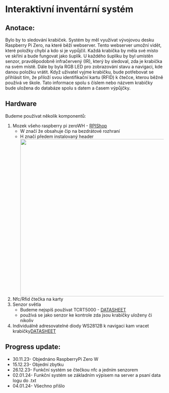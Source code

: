 # Interaktivní inventární systém
## Anotace:
Bylo by to sledování krabiček. Systém by měl využívat vývojovou desku Raspberry Pi Zero, na které běží webserver. Tento webserver umožní vidět, které položky chybí a kdo si je vypůjčil. 
Každá krabička by měla své místo ve skříni a bude fungovat jako šuplík. U každého šuplíku by byl umístěn senzor, pravděpodobně infračervený (IR), který by sledoval, zda je krabička na svém místě. Dále by byla RGB LED pro zobrazování stavu a navigaci, kde danou položku vrátit.
Když uživatel vyjme krabičku, bude potřebovat se přihlásit tím, že přiloží svou identifikační kartu (RFID) k čtečce, kterou běžně používá ve škole. Tato informace spolu s číslem nebo názvem krabičky bude uložena do databáze spolu s datem a časem výpůjčky.

## Hardware
Budeme používat několik komponentů:
<ol>
  <li>Mozek všeho raspberry pi zeroWH - <a href="https://rpishop.cz/raspberry-pi-zero/685-raspberry-pi-zero-wh-4250236816296.html?gad_source=1&gclid=EAIaIQobChMIn8uG2eLtggMViIKDBx0NCALqEAQYASABEgIbhfD_BwE">RPIShop</a><ul>
  <li>W značí že obsahuje čip na bezdrátové rozhraní</li>
  <li>H značí předem instalovaný header</li>
  <img src="https://rpishop.cz/2519-large_default/raspberry-pi-zero-wh.jpg" width=500px;/>
  </ul></li>
  <li>Nfc/Rfid čtečka na karty</li>
  <li>Senzor světla <ul>
    <li>Budeme nejspíš používat TCRT5000 - <a href="https://pdf1.alldatasheet.com/datasheet-pdf/download/26406/VISHAY/TCRT5000.html">DATASHEET</a></li>
    <li>používá se jako senzor ke kontrole zda jsou krabičky uloženy či nikoliv</li>
  </ul>
  </li>
  <li>Individuálně adresovatelné diody WS2812B k navigaci kam vracet krabičky<a href="https://pdf1.alldatasheet.com/datasheet-pdf/download/1179113/WORLDSEMI/WS2812B.html">DATASHEET</a> </li>
</ol>

## Progress update:
<ul>
  <li>30.11.23- Objednáno RaspberryPi Zero W</li>
  <li>15.12.23- Objední zbytku</li>
  <li>26.12.23- Funkční systém se čtečkou nfc a jedním senzorem</li>
  <li>02.01.24- Funkční systém se základním výpisem na server a psaní data logu do .txt</li>
  <li>04.01.24- Všechno přišlo</li>
  
</ul>
